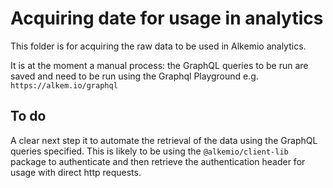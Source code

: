 # Acquiring date for usage in analytics
This folder is for acquiring the raw data to be used in Alkemio analytics.

It is at the moment a manual process: the GraphQL queries to be run are saved and need to be run using the Graphql Playground e.g. `https://alkem.io/graphql`

## To do
A clear next step it to automate the retrieval of the data using the GraphQL queries specified. This is likely to be using the `@alkemio/client-lib` package to authenticate and then retrieve the authentication header for usage with direct http requests.